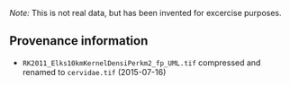 *Note:* This is not real data, but has been invented for excercise purposes.

## Provenance information

- `RK2011_Elks10kmKernelDensiPerkm2_fp_UML.tif` compressed and renamed to `cervidae.tif` (2015-07-16) 